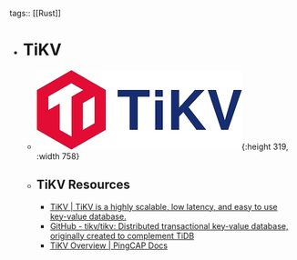 tags:: [[Rust]]

- # TiKV
	- ![tikv.png](../assets/tikv_1703920710414_0.png){:height 319, :width 758}
	- ## TiKV Resources
		- [TiKV | TiKV is a highly scalable, low latency, and easy to use <br/> key-value database.](https://tikv.org/)
		- [GitHub - tikv/tikv: Distributed transactional key-value database, originally created to complement TiDB](https://github.com/tikv/tikv)
		- [TiKV Overview | PingCAP Docs](https://docs.pingcap.com/tidb/stable/tikv-overview)